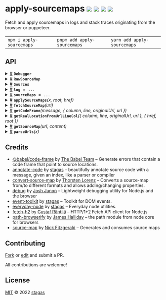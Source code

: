 <h1>
apply-sourcemaps <a href="https://npmjs.org/package/apply-sourcemaps"><img src="https://img.shields.io/badge/npm-v1.1.0-F00.svg?colorA=000"/></a> <a href="src"><img src="https://img.shields.io/badge/loc-238-FFF.svg?colorA=000"/></a> <a href="https://cdn.jsdelivr.net/npm/apply-sourcemaps@1.1.0/dist/apply-sourcemaps.min.js"><img src="https://img.shields.io/badge/brotli-85.1K-333.svg?colorA=000"/></a> <a href="LICENSE"><img src="https://img.shields.io/badge/license-MIT-F0B.svg?colorA=000"/></a>
</h1>

<p></p>

Fetch and apply sourcemaps in logs and stack traces originating from the browser or puppeteer.

<h4>
<table><tr><td title="Triple click to select and copy paste">
<code>npm i apply-sourcemaps </code>
</td><td title="Triple click to select and copy paste">
<code>pnpm add apply-sourcemaps </code>
</td><td title="Triple click to select and copy paste">
<code>yarn add apply-sourcemaps</code>
</td></tr></table>
</h4>

## API

<p>  <details id="Debugger$55" title="Interface" ><summary><span><a href="#Debugger$55">#</a></span>  <code><strong>Debugger</strong></code>    </summary>  <a href="src/.fastpm/-/@types/debug@4.1.7/index.d.ts#L43">src/.fastpm/-/@types/debug@4.1.7/index.d.ts#L43</a>  <ul>    <p>    <details id="formatter$70" title="Parameter" ><summary><span><a href="#formatter$70">#</a></span>  <code><strong>formatter</strong></code>    </summary>    <ul><p>any</p>        </ul></details><details id="args$71" title="Parameter" ><summary><span><a href="#args$71">#</a></span>  <code><strong>args</strong></code>    </summary>    <ul><p>any  []</p>        </ul></details>  <p><strong>Debugger</strong><em>(formatter, args)</em>  &nbsp;=&gt;  <ul>void</ul></p></p>    <p>  <details id="color$56" title="Property" ><summary><span><a href="#color$56">#</a></span>  <code><strong>color</strong></code>    </summary>  <a href="src/.fastpm/-/@types/debug@4.1.7/index.d.ts#L46">src/.fastpm/-/@types/debug@4.1.7/index.d.ts#L46</a>  <ul><p>string</p>        </ul></details><details id="diff$57" title="Property" ><summary><span><a href="#diff$57">#</a></span>  <code><strong>diff</strong></code>    </summary>  <a href="src/.fastpm/-/@types/debug@4.1.7/index.d.ts#L47">src/.fastpm/-/@types/debug@4.1.7/index.d.ts#L47</a>  <ul><p>number</p>        </ul></details><details id="enabled$58" title="Property" ><summary><span><a href="#enabled$58">#</a></span>  <code><strong>enabled</strong></code>    </summary>  <a href="src/.fastpm/-/@types/debug@4.1.7/index.d.ts#L48">src/.fastpm/-/@types/debug@4.1.7/index.d.ts#L48</a>  <ul><p>boolean</p>        </ul></details><details id="namespace$62" title="Property" ><summary><span><a href="#namespace$62">#</a></span>  <code><strong>namespace</strong></code>    </summary>  <a href="src/.fastpm/-/@types/debug@4.1.7/index.d.ts#L50">src/.fastpm/-/@types/debug@4.1.7/index.d.ts#L50</a>  <ul><p>string</p>        </ul></details><details id="destroy$63" title="Method" ><summary><span><a href="#destroy$63">#</a></span>  <code><strong>destroy</strong></code><em>()</em>    </summary>  <a href="src/.fastpm/-/@types/debug@4.1.7/index.d.ts#L51">src/.fastpm/-/@types/debug@4.1.7/index.d.ts#L51</a>  <ul>    <p>      <p><strong>destroy</strong><em>()</em>  &nbsp;=&gt;  <ul>boolean</ul></p></p>    </ul></details><details id="extend$65" title="Method" ><summary><span><a href="#extend$65">#</a></span>  <code><strong>extend</strong></code><em>(namespace, delimiter)</em>    </summary>  <a href="src/.fastpm/-/@types/debug@4.1.7/index.d.ts#L52">src/.fastpm/-/@types/debug@4.1.7/index.d.ts#L52</a>  <ul>    <p>    <details id="namespace$67" title="Parameter" ><summary><span><a href="#namespace$67">#</a></span>  <code><strong>namespace</strong></code>    </summary>    <ul><p>string</p>        </ul></details><details id="delimiter$68" title="Parameter" ><summary><span><a href="#delimiter$68">#</a></span>  <code><strong>delimiter</strong></code>    </summary>    <ul><p>string</p>        </ul></details>  <p><strong>extend</strong><em>(namespace, delimiter)</em>  &nbsp;=&gt;  <ul><a href="#Debugger$55">Debugger</a></ul></p></p>    </ul></details><details id="log$59" title="Method" ><summary><span><a href="#log$59">#</a></span>  <code><strong>log</strong></code><em>(args)</em>    </summary>  <a href="src/.fastpm/-/@types/debug@4.1.7/index.d.ts#L49">src/.fastpm/-/@types/debug@4.1.7/index.d.ts#L49</a>  <ul>    <p>    <details id="args$61" title="Parameter" ><summary><span><a href="#args$61">#</a></span>  <code><strong>args</strong></code>    </summary>    <ul><p>any  []</p>        </ul></details>  <p><strong>log</strong><em>(args)</em>  &nbsp;=&gt;  <ul>any</ul></p></p>    </ul></details></p></ul></details>  <details id="RawSourceMap$72" title="Interface" ><summary><span><a href="#RawSourceMap$72">#</a></span>  <code><strong>RawSourceMap</strong></code>    </summary>  <a href="src/.fastpm/-/source-map@0.7.4/source-map.d.ts#L15">src/.fastpm/-/source-map@0.7.4/source-map.d.ts#L15</a>  <ul>        <p>  <details id="file$79" title="Property" ><summary><span><a href="#file$79">#</a></span>  <code><strong>file</strong></code>    </summary>  <a href="src/.fastpm/-/source-map@0.7.4/source-map.d.ts#L22">src/.fastpm/-/source-map@0.7.4/source-map.d.ts#L22</a>  <ul><p>string</p>        </ul></details><details id="mappings$78" title="Property" ><summary><span><a href="#mappings$78">#</a></span>  <code><strong>mappings</strong></code>    </summary>  <a href="src/.fastpm/-/source-map@0.7.4/source-map.d.ts#L21">src/.fastpm/-/source-map@0.7.4/source-map.d.ts#L21</a>  <ul><p>string</p>        </ul></details><details id="names$75" title="Property" ><summary><span><a href="#names$75">#</a></span>  <code><strong>names</strong></code>    </summary>  <a href="src/.fastpm/-/source-map@0.7.4/source-map.d.ts#L18">src/.fastpm/-/source-map@0.7.4/source-map.d.ts#L18</a>  <ul><p>string  []</p>        </ul></details><details id="sourceRoot$76" title="Property" ><summary><span><a href="#sourceRoot$76">#</a></span>  <code><strong>sourceRoot</strong></code>    </summary>  <a href="src/.fastpm/-/source-map@0.7.4/source-map.d.ts#L19">src/.fastpm/-/source-map@0.7.4/source-map.d.ts#L19</a>  <ul><p>string</p>        </ul></details><details id="sources$74" title="Property" ><summary><span><a href="#sources$74">#</a></span>  <code><strong>sources</strong></code>    </summary>  <a href="src/.fastpm/-/source-map@0.7.4/source-map.d.ts#L17">src/.fastpm/-/source-map@0.7.4/source-map.d.ts#L17</a>  <ul><p>string  []</p>        </ul></details><details id="sourcesContent$77" title="Property" ><summary><span><a href="#sourcesContent$77">#</a></span>  <code><strong>sourcesContent</strong></code>    </summary>  <a href="src/.fastpm/-/source-map@0.7.4/source-map.d.ts#L20">src/.fastpm/-/source-map@0.7.4/source-map.d.ts#L20</a>  <ul><p>string  []</p>        </ul></details><details id="version$73" title="Property" ><summary><span><a href="#version$73">#</a></span>  <code><strong>version</strong></code>    </summary>  <a href="src/.fastpm/-/source-map@0.7.4/source-map.d.ts#L16">src/.fastpm/-/source-map@0.7.4/source-map.d.ts#L16</a>  <ul><p>number</p>        </ul></details></p></ul></details><details id="Sources$8" title="Interface" ><summary><span><a href="#Sources$8">#</a></span>  <code><strong>Sources</strong></code>    </summary>  <a href="src/fetch-source-map.ts#L11">src/fetch-source-map.ts#L11</a>  <ul>        <p>  <details id="source$9" title="Property" ><summary><span><a href="#source$9">#</a></span>  <code><strong>source</strong></code>    </summary>  <a href="src/fetch-source-map.ts#L12">src/fetch-source-map.ts#L12</a>  <ul><p>string</p>        </ul></details><details id="sourceMap$10" title="Property" ><summary><span><a href="#sourceMap$10">#</a></span>  <code><strong>sourceMap</strong></code>    </summary>  <a href="src/fetch-source-map.ts#L13">src/fetch-source-map.ts#L13</a>  <ul><p>{<p>  <details id="sourcemap$12" title="Property" ><summary><span><a href="#sourcemap$12">#</a></span>  <code><strong>sourcemap</strong></code>    </summary>  <a href="src/fetch-source-map.ts#L14">src/fetch-source-map.ts#L14</a>  <ul><p>undefined | <a href="#RawSourceMap$72">RawSourceMap</a></p>        </ul></details></p>}</p>        </ul></details></p></ul></details><details id="log$1" title="Variable" ><summary><span><a href="#log$1">#</a></span>  <code><strong>log</strong></code>  <span><span>&nbsp;=&nbsp;</span>  <code>...</code></span>  </summary>  <a href="src/apply-sourcemaps.ts#L5">src/apply-sourcemaps.ts#L5</a>  <ul><p><a href="#Debugger$55">Debugger</a></p>        </ul></details><details id="sourceMaps$7" title="Variable" ><summary><span><a href="#sourceMaps$7">#</a></span>  <code><strong>sourceMaps</strong></code>  <span><span>&nbsp;=&nbsp;</span>  <code>...</code></span>  </summary>  <a href="src/fetch-source-map.ts#L9">src/fetch-source-map.ts#L9</a>  <ul><p><span>Map</span>&lt;string, <span>Promise</span>&lt;undefined | <a href="#Sources$8">Sources</a>&gt;&gt;</p>        </ul></details><details id="applySourceMaps$2" title="Function" ><summary><span><a href="#applySourceMaps$2">#</a></span>  <code><strong>applySourceMaps</strong></code><em>(x, root, href)</em>    </summary>  <a href="src/apply-sourcemaps.ts#L14">src/apply-sourcemaps.ts#L14</a>  <ul>    <p>    <details id="x$4" title="Parameter" ><summary><span><a href="#x$4">#</a></span>  <code><strong>x</strong></code>    </summary>    <ul><p>string</p>        </ul></details><details id="root$5" title="Parameter" ><summary><span><a href="#root$5">#</a></span>  <code><strong>root</strong></code>  <span><span>&nbsp;=&nbsp;</span>  <code>...</code></span>  </summary>    <ul><p>string</p>        </ul></details><details id="href$6" title="Parameter" ><summary><span><a href="#href$6">#</a></span>  <code><strong>href</strong></code>    </summary>    <ul><p>string</p>        </ul></details>  <p><strong>applySourceMaps</strong><em>(x, root, href)</em>  &nbsp;=&gt;  <ul><span>Promise</span>&lt;string&gt;</ul></p></p>    </ul></details><details id="fetchSourceMap$13" title="Function" ><summary><span><a href="#fetchSourceMap$13">#</a></span>  <code><strong>fetchSourceMap</strong></code><em>(url)</em>    </summary>  <a href="src/fetch-source-map.ts#L22">src/fetch-source-map.ts#L22</a>  <ul>    <p>    <details id="url$15" title="Parameter" ><summary><span><a href="#url$15">#</a></span>  <code><strong>url</strong></code>    </summary>    <ul><p>string</p>        </ul></details>  <p><strong>fetchSourceMap</strong><em>(url)</em>  &nbsp;=&gt;  <ul><span>Promise</span>&lt;undefined | <a href="#Sources$8">Sources</a>&gt;</ul></p></p>    </ul></details><details id="getCodeFrame$16" title="Function" ><summary><span><a href="#getCodeFrame$16">#</a></span>  <code><strong>getCodeFrame</strong></code><em>(message, { column, line, originalUrl, url })</em>    </summary>  <a href="src/get-code-frame.ts#L4">src/get-code-frame.ts#L4</a>  <ul>    <p>    <details id="message$18" title="Parameter" ><summary><span><a href="#message$18">#</a></span>  <code><strong>message</strong></code>    </summary>    <ul><p>string</p>        </ul></details>{<p>  <details id="column$24" title="Property" ><summary><span><a href="#column$24">#</a></span>  <code><strong>column</strong></code>    </summary>  <a href="src/get-code-frame.ts#L6">src/get-code-frame.ts#L6</a>  <ul><p>string | number</p>        </ul></details><details id="line$23" title="Property" ><summary><span><a href="#line$23">#</a></span>  <code><strong>line</strong></code>    </summary>  <a href="src/get-code-frame.ts#L6">src/get-code-frame.ts#L6</a>  <ul><p>string | number</p>        </ul></details><details id="originalUrl$21" title="Property" ><summary><span><a href="#originalUrl$21">#</a></span>  <code><strong>originalUrl</strong></code>    </summary>  <a href="src/get-code-frame.ts#L6">src/get-code-frame.ts#L6</a>  <ul><p>string</p>        </ul></details><details id="url$22" title="Property" ><summary><span><a href="#url$22">#</a></span>  <code><strong>url</strong></code>    </summary>  <a href="src/get-code-frame.ts#L6">src/get-code-frame.ts#L6</a>  <ul><p>string</p>        </ul></details></p>}  <p><strong>getCodeFrame</strong><em>(message, { column, line, originalUrl, url })</em>  &nbsp;=&gt;  <ul><span>Promise</span>&lt;undefined | string&gt;</ul></p></p>    </ul></details><details id="getRealLocationFromUrlLineCol$25" title="Function" ><summary><span><a href="#getRealLocationFromUrlLineCol$25">#</a></span>  <code><strong>getRealLocationFromUrlLineCol</strong></code><em>({ column, line, originalUrl, url }, { href, root })</em>    </summary>  <a href="src/get-real-location-from-line-col.ts#L6">src/get-real-location-from-line-col.ts#L6</a>  <ul>    <p>    {<p>  <details id="column$32" title="Property" ><summary><span><a href="#column$32">#</a></span>  <code><strong>column</strong></code>    </summary>  <a href="src/get-real-location-from-line-col.ts#L11">src/get-real-location-from-line-col.ts#L11</a>  <ul><p>string | number</p>        </ul></details><details id="line$31" title="Property" ><summary><span><a href="#line$31">#</a></span>  <code><strong>line</strong></code>    </summary>  <a href="src/get-real-location-from-line-col.ts#L10">src/get-real-location-from-line-col.ts#L10</a>  <ul><p>string | number</p>        </ul></details><details id="originalUrl$29" title="Property" ><summary><span><a href="#originalUrl$29">#</a></span>  <code><strong>originalUrl</strong></code>    </summary>  <a href="src/get-real-location-from-line-col.ts#L8">src/get-real-location-from-line-col.ts#L8</a>  <ul><p>string</p>        </ul></details><details id="url$30" title="Property" ><summary><span><a href="#url$30">#</a></span>  <code><strong>url</strong></code>    </summary>  <a href="src/get-real-location-from-line-col.ts#L9">src/get-real-location-from-line-col.ts#L9</a>  <ul><p>string</p>        </ul></details></p>}{<p>  <details id="href$36" title="Property" ><summary><span><a href="#href$36">#</a></span>  <code><strong>href</strong></code>    </summary>  <a href="src/get-real-location-from-line-col.ts#L13">src/get-real-location-from-line-col.ts#L13</a>  <ul><p>string</p>        </ul></details><details id="root$35" title="Property" ><summary><span><a href="#root$35">#</a></span>  <code><strong>root</strong></code>    </summary>  <a href="src/get-real-location-from-line-col.ts#L13">src/get-real-location-from-line-col.ts#L13</a>  <ul><p>string</p>        </ul></details></p>}  <p><strong>getRealLocationFromUrlLineCol</strong><em>({ column, line, originalUrl, url }, { href, root })</em>  &nbsp;=&gt;  <ul><span>Promise</span>&lt;undefined | {<p>  <details id="column$41" title="Property" ><summary><span><a href="#column$41">#</a></span>  <code><strong>column</strong></code>    </summary>    <ul><p>number</p>        </ul></details><details id="line$40" title="Property" ><summary><span><a href="#line$40">#</a></span>  <code><strong>line</strong></code>    </summary>    <ul><p>number</p>        </ul></details><details id="originalUrl$38" title="Property" ><summary><span><a href="#originalUrl$38">#</a></span>  <code><strong>originalUrl</strong></code>    </summary>    <ul><p>string</p>        </ul></details><details id="url$39" title="Property" ><summary><span><a href="#url$39">#</a></span>  <code><strong>url</strong></code>  <span><span>&nbsp;=&nbsp;</span>  <code>...</code></span>  </summary>    <ul><p>string</p>        </ul></details></p>}&gt;</ul></p></p>    </ul></details><details id="getSourceMap$42" title="Function" ><summary><span><a href="#getSourceMap$42">#</a></span>  <code><strong>getSourceMap</strong></code><em>(url, content)</em>    </summary>  <a href="src/get-source-map.ts#L8">src/get-source-map.ts#L8</a>  <ul>    <p>    <details id="url$44" title="Parameter" ><summary><span><a href="#url$44">#</a></span>  <code><strong>url</strong></code>    </summary>    <ul><p>string</p>        </ul></details><details id="content$45" title="Parameter" ><summary><span><a href="#content$45">#</a></span>  <code><strong>content</strong></code>    </summary>    <ul><p>string</p>        </ul></details>  <p><strong>getSourceMap</strong><em>(url, content)</em>  &nbsp;=&gt;  <ul><span>Promise</span>&lt;undefined | <a href="#RawSourceMap$72">RawSourceMap</a>&gt;</ul></p></p>    </ul></details><details id="parseUrls$46" title="Function" ><summary><span><a href="#parseUrls$46">#</a></span>  <code><strong>parseUrls</strong></code><em>(x)</em>    </summary>  <a href="src/parse-urls.ts#L5">src/parse-urls.ts#L5</a>  <ul>    <p>    <details id="x$48" title="Parameter" ><summary><span><a href="#x$48">#</a></span>  <code><strong>x</strong></code>    </summary>    <ul><p>string</p>        </ul></details>  <p><strong>parseUrls</strong><em>(x)</em>  &nbsp;=&gt;  <ul>{<p>  <details id="column$53" title="Property" ><summary><span><a href="#column$53">#</a></span>  <code><strong>column</strong></code>    </summary>    <ul><p>string</p>        </ul></details><details id="line$52" title="Property" ><summary><span><a href="#line$52">#</a></span>  <code><strong>line</strong></code>    </summary>    <ul><p>string</p>        </ul></details><details id="originalUrl$50" title="Property" ><summary><span><a href="#originalUrl$50">#</a></span>  <code><strong>originalUrl</strong></code>    </summary>    <ul><p>string</p>        </ul></details><details id="url$51" title="Property" ><summary><span><a href="#url$51">#</a></span>  <code><strong>url</strong></code>  <span><span>&nbsp;=&nbsp;</span>  <code>...</code></span>  </summary>    <ul><p>string</p>        </ul></details></p>}  []</ul></p></p>    </ul></details></p>

## Credits

- [@babel/code-frame](https://npmjs.org/package/@babel/code-frame) by [The Babel Team](https://babel.dev/team) &ndash; Generate errors that contain a code frame that point to source locations.
- [annotate-code](https://npmjs.org/package/annotate-code) by [stagas](https://github.com/stagas) &ndash; beautifully annotate source code with a message, given an index, like a parser or compiler
- [convert-source-map](https://npmjs.org/package/convert-source-map) by [Thorsten Lorenz](http://thlorenz.com) &ndash; Converts a source-map from/to different formats and allows adding/changing properties.
- [debug](https://npmjs.org/package/debug) by [Josh Junon](https://github.com/debug-js) &ndash; Lightweight debugging utility for Node.js and the browser
- [event-toolkit](https://npmjs.org/package/event-toolkit) by [stagas](https://github.com/stagas) &ndash; Toolkit for DOM events.
- [everyday-node](https://npmjs.org/package/everyday-node) by [stagas](https://github.com/stagas) &ndash; Everyday node utilities.
- [fetch-h2](https://npmjs.org/package/fetch-h2) by [Gustaf Räntilä](https://github.com/grantila) &ndash; HTTP/1+2 Fetch API client for Node.js
- [path-browserify](https://npmjs.org/package/path-browserify) by [James Halliday](http://substack.net) &ndash; the path module from node core for browsers
- [source-map](https://npmjs.org/package/source-map) by [Nick Fitzgerald](https://github.com/mozilla) &ndash; Generates and consumes source maps

## Contributing

[Fork](https://github.com/stagas/apply-sourcemaps/fork) or [edit](https://github.dev/stagas/apply-sourcemaps) and submit a PR.

All contributions are welcome!

## License

<a href="LICENSE">MIT</a> &copy; 2022 [stagas](https://github.com/stagas)
